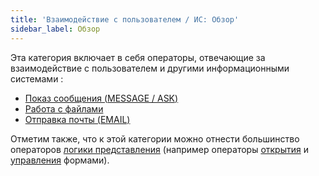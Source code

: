 ```yaml
---
title: 'Взаимодействие с пользователем / ИС: Обзор'
sidebar_label: Обзор
---
```


Эта категория включает в себя операторы, отвечающие за взаимодействие с пользователем и другими информационными системами :

-   [Показ сообщения (MESSAGE / ASK)](Show_message_MESSAGE_ASK_.md)
-   [Работа с файлами](File_operators.md)
-   [Отправка почты (EMAIL)](Send_mail_EMAIL_.md)

Отметим также, что к этой категории можно отнести большинство операторов [логики представления](View_logic.md) (например операторы [открытия](Open_form.md) и [управления](Form_operators.md) формами).
